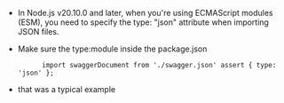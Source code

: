 -  In Node.js v20.10.0 and later, when you're using ECMAScript modules (ESM), you need to specify the type: "json" attribute when importing JSON files.
- Make sure the type:module inside the package.json

            import swaggerDocument from './swagger.json' assert { type: 'json' };
            
- that was a typical example